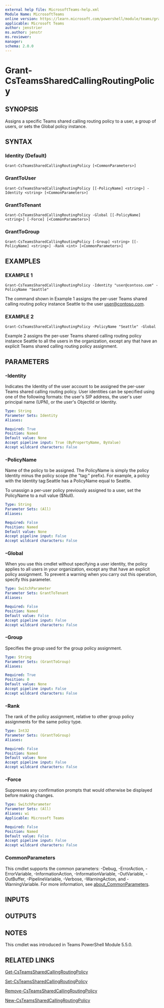 ```yaml
---
external help file: MicrosoftTeams-help.xml
Module Name: MicrosoftTeams
online version: https://learn.microsoft.com/powershell/module/teams/grant-csteamssharedcallingroutingpolicy
applicable: Microsoft Teams
author: jenstrier
ms.author: jenstr
ms.reviewer: 
manager:
schema: 2.0.0
---
```


# Grant-CsTeamsSharedCallingRoutingPolicy

## SYNOPSIS

Assigns a specific Teams shared calling routing policy to a user, a group of users, or sets the Global policy instance.

## SYNTAX

### Identity (Default)
```
Grant-CsTeamsSharedCallingRoutingPolicy [<CommonParameters>]
```

### GrantToUser
```
Grant-CsTeamsSharedCallingRoutingPolicy [[-PolicyName] <string>] -Identity <string> [<CommonParameters>]
```

### GrantToTenant
```
Grant-CsTeamsSharedCallingRoutingPolicy -Global [[-PolicyName] <string>] [-Force] [<CommonParameters>]
```

### GrantToGroup
```
Grant-CsTeamsSharedCallingRoutingPolicy [-Group] <string> [[-PolicyName] <string>] -Rank <int> [<CommonParameters>]
```

## EXAMPLES

### EXAMPLE 1
```
Grant-CsTeamsSharedCallingRoutingPolicy -Identity "user@contoso.com" -PolicyName "Seattle"
```
The command shown in Example 1 assigns the per-user Teams shared calling routing policy instance Seattle to the user user@contoso.com.

### EXAMPLE 2
```
Grant-CsTeamsSharedCallingRoutingPolicy -PolicyName "Seattle" -Global
```
Example 2 assigns the per-user Teams shared calling routing policy instance Seattle to all the users in the organization, except any that have an explicit Teams shared calling routing policy assignment.

## PARAMETERS

### -Identity
Indicates the Identity of the user account to be assigned the per-user Teams shared calling routing policy. User identities can be specified using one of the following formats: the user's SIP address, the user's user principal name (UPN), or the user's ObjectId or Identity.

```yaml
Type: String
Parameter Sets: Identity
Aliases:

Required: True
Position: Named
Default value: None
Accept pipeline input: True (ByPropertyName, ByValue)
Accept wildcard characters: False
```

### -PolicyName
Name of the policy to be assigned. The PolicyName is simply the policy Identity minus the policy scope (the "tag:" prefix). For example, a policy with the Identity tag:Seattle has a PolicyName equal to Seattle.

To unassign a per-user policy previously assigned to a user, set the PolicyName to a null value ($Null).

```yaml
Type: String
Parameter Sets: (All)
Aliases:

Required: False
Position: Named
Default value: None
Accept pipeline input: False
Accept wildcard characters: False
```

### -Global
When you use this cmdlet without specifying a user identity, the policy applies to all users in your organization, except any that have an explicit policy assignment. To prevent a warning when you carry out this operation, specify this parameter.

```yaml
Type: SwitchParameter
Parameter Sets: GrantToTenant
Aliases:

Required: False
Position: Named
Default value: False
Accept pipeline input: False
Accept wildcard characters: False
```

### -Group
Specifies the group used for the group policy assignment.

```yaml
Type: String
Parameter Sets: (GrantToGroup)
Aliases:

Required: True
Position: 0
Default value: None
Accept pipeline input: False
Accept wildcard characters: False
```

### -Rank
The rank of the policy assignment, relative to other group policy assignments for the same policy type.

```yaml
Type: Int32
Parameter Sets: (GrantToGroup)
Aliases:

Required: False
Position: Named
Default value: None
Accept pipeline input: False
Accept wildcard characters: False
```

### -Force
Suppresses any confirmation prompts that would otherwise be displayed before making changes.

```yaml
Type: SwitchParameter
Parameter Sets: (All)
Aliases: wi
Applicable: Microsoft Teams

Required: False
Position: Named
Default value: False
Accept pipeline input: False
Accept wildcard characters: False
```

### CommonParameters
This cmdlet supports the common parameters: -Debug, -ErrorAction, -ErrorVariable, -InformationAction, -InformationVariable, -OutVariable, -OutBuffer, -PipelineVariable, -Verbose, -WarningAction, and -WarningVariable. For more information, see [about_CommonParameters](https://go.microsoft.com/fwlink/?LinkID=113216).

## INPUTS

## OUTPUTS

## NOTES
This cmdlet was introduced in Teams PowerShell Module 5.5.0.

## RELATED LINKS
[Get-CsTeamsSharedCallingRoutingPolicy](Get-CsTeamsSharedCallingRoutingPolicy.md)

[Set-CsTeamsSharedCallingRoutingPolicy](Set-CsTeamsSharedCallingRoutingPolicy.md)

[Remove-CsTeamsSharedCallingRoutingPolicy](Remove-CsTeamsSharedCallingRoutingPolicy.md)

[New-CsTeamsSharedCallingRoutingPolicy](New-CsTeamsSharedCallingRoutingPolicy.md)
